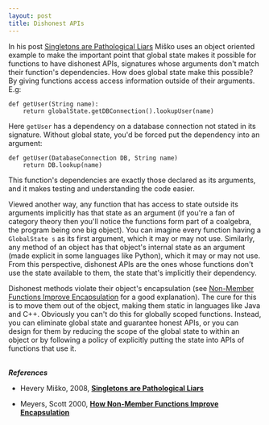 ```yaml
---
layout: post
title: Dishonest APIs
---
```


In his post [Singletons are Pathological Liars](http://misko.hevery.com/2008/08/17/singletons-are-pathological-liars/)
Miško uses an object oriented example to make the important point that global
state makes it possible for functions to have dishonest APIs, signatures whose
arguments don't match their function's dependencies.  How does global state
make this possible? By giving functions access access information outside of
their arguments.  E.g:

    def getUser(String name):
        return globalState.getDBConnection().lookupUser(name)

Here `getUser` has a dependency on a database connection not stated
in its signature.  Without global state, you'd be forced put the dependency
into an argument: 

    def getUser(DatabaseConnection DB, String name)
        return DB.lookup(name)

This function's dependencies are exactly those declared as its arguments, and
it makes testing and understanding the code easier.

Viewed another way, any function that has access to state outside its arguments
implicitly has that state as an argument (if you're a fan of category theory
then you'll notice the functions form part of a coalgebra, the program being
one big object).  You can imagine every function having a `GlobalState s` as
its first argument, which it may or may not use.  Similarly, any method of an
object has that object's internal state as an argument (made explicit in some
languages like Python), which it may or may not use.  From this perspective,
dishonest APIs are the ones whose functions don't use the state available to
them, the state that's implicitly their dependency.

Dishonest methods violate their object's encapsulation  (see [Non-Member
Functions Improve Encapsulation](http://www.drdobbs.com/cpp/how-non-member-functions-improve-encapsu/184401197)
for a good explanation).  The cure for this is to move them out of the object,
making them static in languages like Java and C++.  Obviously you can't do this
for globally scoped functions.  Instead, you can eliminate global state and guarantee honest APIs, or
you can design for them by reducing the scope of the global state to within an
object or by following a policy of explicitly putting the state into APIs of
functions that use it. 

<br><i><b>References</b></i>

* Hevery Miško, 2008, **[Singletons are Pathological Liars](http://misko.hevery.com/2008/08/17/singletons-are-pathological-liars/)**

* Meyers, Scott 2000, **[How Non-Member Functions Improve Encapsulation](http://www.drdobbscom/cpp/how-non-member-functions-improve-encapsu/184401197)**
